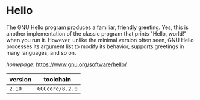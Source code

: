 # Hello

The GNU Hello program produces a familiar, friendly greeting. Yes, this is another implementation of the classic program that prints "Hello, world!" when you run it.  However, unlike the minimal version often seen, GNU Hello processes its argument list to modify its behavior, supports greetings in many languages, and so on.

*homepage*: <https://www.gnu.org/software/hello/>

version | toolchain
--------|----------
``2.10`` | ``GCCcore/8.2.0``
